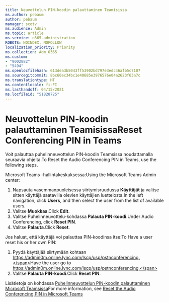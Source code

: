 ```yaml
---
title: Neuvottelun PIN-koodin palauttaminen Teamisissa
ms.author: pebaum
author: pebaum
manager: scotv
ms.audience: Admin
ms.topic: article
ms.service: o365-administration
ROBOTS: NOINDEX, NOFOLLOW
localization_priority: Priority
ms.collection: Adm_O365
ms.custom:
- "9002882"
- "5494"
ms.openlocfilehash: 613dea3b5043ff53902bd797e3edc46afb5c7107
ms.sourcegitcommit: 8bc60ec34bc1e40685e3976576e04a2623f63a7c
ms.translationtype: HT
ms.contentlocale: fi-FI
ms.lasthandoff: 04/15/2021
ms.locfileid: "51828725"
---
```

# <a name="reset-conferencing-pin-in-teams"></a><span data-ttu-id="763c3-102">Neuvottelun PIN-koodin palauttaminen Teamisissa</span><span class="sxs-lookup"><span data-stu-id="763c3-102">Reset Conferencing PIN in Teams</span></span>

<span data-ttu-id="763c3-103">Voit palauttaa puhelinneuvottelun PIN-koodin Teamsissa noudattamalla seuraavia ohjeita.</span><span class="sxs-lookup"><span data-stu-id="763c3-103">To Reset the Audio Conferencing PIN in Teams, use the following steps.</span></span>  

<span data-ttu-id="763c3-104">Microsoft Teams -hallintakeskuksessa:</span><span class="sxs-lookup"><span data-stu-id="763c3-104">Using the Microsoft Teams Admin center:</span></span>

1. <span data-ttu-id="763c3-105">Napsauta vasemmanpuoleisessa siirtymisruudussa **Käyttäjät** ja valitse sitten käyttäjä saatavilla olevien käyttäjien luettelosta.</span><span class="sxs-lookup"><span data-stu-id="763c3-105">In the left navigation, click **Users**, and then select the user from the list of available users.</span></span>
2. <span data-ttu-id="763c3-106">Valitse **Muokkaa**.</span><span class="sxs-lookup"><span data-stu-id="763c3-106">Click **Edit**.</span></span>
3. <span data-ttu-id="763c3-107">Valitse Puhelinneuvottelu-kohdassa **Palauta PIN-koodi**.</span><span class="sxs-lookup"><span data-stu-id="763c3-107">Under Audio Conferencing, click **Reset PIN**.</span></span>
4. <span data-ttu-id="763c3-108">Valitse **Palauta**.</span><span class="sxs-lookup"><span data-stu-id="763c3-108">Click **Reset**.</span></span>

<span data-ttu-id="763c3-109">Jos haluat, että käyttäjä voi palauttaa PIN-koodinsa itse:</span><span class="sxs-lookup"><span data-stu-id="763c3-109">To Have a user reset his or her own PIN:</span></span>
1. <span data-ttu-id="763c3-110">Pyydä käyttäjää siirtymään kohtaan https://admin0m.online.lync.com/lscp/usp/pstnconferencing.</span><span class="sxs-lookup"><span data-stu-id="763c3-110">Have the user go to https://admin0m.online.lync.com/lscp/usp/pstnconferencing.</span></span>
2. <span data-ttu-id="763c3-111">Valitse **Palauta PIN-koodi**.</span><span class="sxs-lookup"><span data-stu-id="763c3-111">Click **Reset PIN**.</span></span>

<span data-ttu-id="763c3-112">Lisätietoja on kohdassa [Puhelinneuvottelun PIN-koodin palauttaminen Microsoft Teamsissa](https://docs.microsoft.com/microsoftteams/reset-the-audio-conferencing-pin-in-teams)</span><span class="sxs-lookup"><span data-stu-id="763c3-112">For more information, see [Reset the Audio Conferencing PIN in Microsoft Teams](https://docs.microsoft.com/microsoftteams/reset-the-audio-conferencing-pin-in-teams)</span></span>
